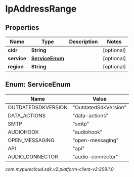 # IpAddressRange


## Properties

| Name | Type | Description | Notes |
| ------------ | ------------- | ------------- | ------------- |
| **cidr** | **String** |  |  [optional] |
| **service** | [**ServiceEnum**](#Enum--ServiceEnum) |  |  [optional] |
| **region** | **String** |  |  [optional] |


## Enum: ServiceEnum

| Name | Value |
| ---- | ----- |
| OUTDATEDSDKVERSION | &quot;OutdatedSdkVersion&quot; | 
| DATA_ACTIONS | &quot;data-actions&quot; | 
| SMTP | &quot;smtp&quot; | 
| AUDIOHOOK | &quot;audiohook&quot; | 
| OPEN_MESSAGING | &quot;open-messaging&quot; | 
| API | &quot;api&quot; | 
| AUDIO_CONNECTOR | &quot;audio-connector&quot; | 




_com.mypurecloud.sdk.v2:platform-client-v2:209.1.0_
